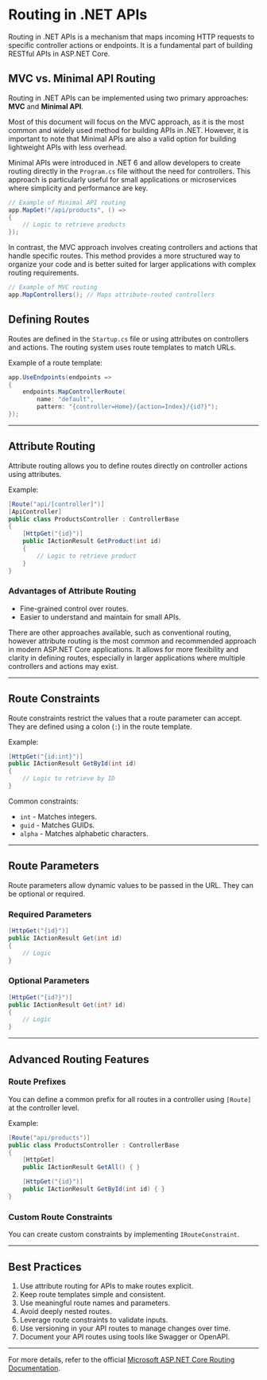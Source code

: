 # Routing in .NET APIs

Routing in .NET APIs is a mechanism that maps incoming HTTP requests to specific controller actions or endpoints. It is a fundamental part of building RESTful APIs in ASP.NET Core.

## MVC vs. Minimal API Routing

Routing in .NET APIs can be implemented using two primary approaches: **MVC** and **Minimal API**.

Most of this document will focus on the MVC approach, as it is the most common and widely used method for building APIs in .NET. However, it is important to note that Minimal APIs are also a valid option for building lightweight APIs with less overhead.

Minimal APIs were introduced in .NET 6 and allow developers to create routing directly in the `Program.cs` file without the need for controllers. This approach is particularly useful for small applications or microservices where simplicity and performance are key.

```csharp
// Example of Minimal API routing
app.MapGet("/api/products", () => 
{
    // Logic to retrieve products
});
```

In contrast, the MVC approach involves creating controllers and actions that handle specific routes. This method provides a more structured way to organize your code and is better suited for larger applications with complex routing requirements.
```csharp
// Example of MVC routing
app.MapControllers(); // Maps attribute-routed controllers
```


## Defining Routes

Routes are defined in the `Startup.cs` file or using attributes on controllers and actions. The routing system uses route templates to match URLs.

Example of a route template:
```csharp
app.UseEndpoints(endpoints =>
{
    endpoints.MapControllerRoute(
        name: "default",
        pattern: "{controller=Home}/{action=Index}/{id?}");
});
```

---

## Attribute Routing

Attribute routing allows you to define routes directly on controller actions using attributes.

Example:
```csharp
[Route("api/[controller]")]
[ApiController]
public class ProductsController : ControllerBase
{
    [HttpGet("{id}")]
    public IActionResult GetProduct(int id)
    {
        // Logic to retrieve product
    }
}
```

### Advantages of Attribute Routing
- Fine-grained control over routes.
- Easier to understand and maintain for small APIs.

There are other approaches available, such as conventional routing, however attribute routing is the most common and recommended approach in modern ASP.NET Core applications. It allows for more flexibility and clarity in defining routes, especially in larger applications where multiple controllers and actions may exist.

---

## Route Constraints

Route constraints restrict the values that a route parameter can accept. They are defined using a colon (`:`) in the route template.

Example:
```csharp
[HttpGet("{id:int}")]
public IActionResult GetById(int id)
{
    // Logic to retrieve by ID
}
```

Common constraints:
- `int` - Matches integers.
- `guid` - Matches GUIDs.
- `alpha` - Matches alphabetic characters.

---

## Route Parameters

Route parameters allow dynamic values to be passed in the URL. They can be optional or required.

### Required Parameters
```csharp
[HttpGet("{id}")]
public IActionResult Get(int id)
{
    // Logic
}
```

### Optional Parameters
```csharp
[HttpGet("{id?}")]
public IActionResult Get(int? id)
{
    // Logic
}
```

---

## Advanced Routing Features

### Route Prefixes
You can define a common prefix for all routes in a controller using `[Route]` at the controller level.

Example:
```csharp
[Route("api/products")]
public class ProductsController : ControllerBase
{
    [HttpGet]
    public IActionResult GetAll() { }

    [HttpGet("{id}")]
    public IActionResult GetById(int id) { }
}
```

### Custom Route Constraints
You can create custom constraints by implementing `IRouteConstraint`.

---

## Best Practices

1. Use attribute routing for APIs to make routes explicit.
2. Keep route templates simple and consistent.
3. Use meaningful route names and parameters.
4. Avoid deeply nested routes.
5. Leverage route constraints to validate inputs.
6. Use versioning in your API routes to manage changes over time.
7. Document your API routes using tools like Swagger or OpenAPI.
---

For more details, refer to the official [Microsoft ASP.NET Core Routing Documentation](https://learn.microsoft.com/en-us/aspnet/core/fundamentals/routing).